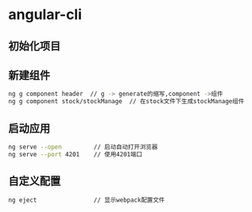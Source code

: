 # angular-cli

## 初始化项目

## 新建组件

```bash
ng g component header  // g -> generate的缩写,component ->组件
ng g component stock/stockManage  // 在stock文件下生成stockManage组件
```

## 启动应用
```bash
ng serve --open         // 启动自动打开浏览器
ng serve --port 4201    // 使用4201端口
```

## 自定义配置
```bash
ng eject                // 显示webpack配置文件
```